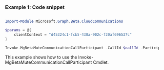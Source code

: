 ### Example 1: Code snippet

```powershell

Import-Module Microsoft.Graph.Beta.CloudCommunications

$params = @{
	clientContext = "d45324c1-fcb5-430a-902c-f20af696537c"
}

Invoke-MgBetaMuteCommunicationCallParticipant -CallId $callId -ParticipantId $participantId -BodyParameter $params

```
This example shows how to use the Invoke-MgBetaMuteCommunicationCallParticipant Cmdlet.

